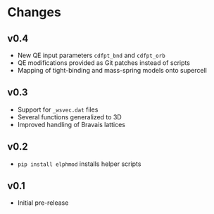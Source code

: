 # Changes

## v0.4

* New QE input parameters `cdfpt_bnd` and `cdfpt_orb`
* QE modifications provided as Git patches instead of scripts
* Mapping of tight-binding and mass-spring models onto supercell

## v0.3

* Support for `_wsvec.dat` files
* Several functions generalized to 3D
* Improved handling of Bravais lattices

## v0.2

* `pip install elphmod` installs helper scripts

## v0.1

* Initial pre-release
